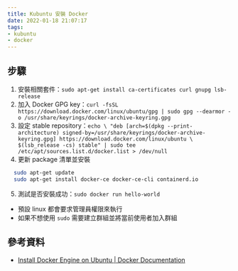 ```yaml
---
title: Kubuntu 安裝 Docker
date: 2022-01-18 21:07:17
tags:
- kubuntu
- docker
---
```


## 步驟
1. 安裝相關套件：`sudo apt-get install ca-certificates curl gnupg lsb-release`
2. 加入 Docker GPG key：`curl -fsSL https://download.docker.com/linux/ubuntu/gpg | sudo gpg --dearmor -o /usr/share/keyrings/docker-archive-keyring.gpg`
3. 設定 stable repository：`echo \
  "deb [arch=$(dpkg --print-architecture) signed-by=/usr/share/keyrings/docker-archive-keyring.gpg] https://download.docker.com/linux/ubuntu \
  $(lsb_release -cs) stable" | sudo tee /etc/apt/sources.list.d/docker.list > /dev/null`
4. 更新 package 清單並安裝
  ```bash
    sudo apt-get update
    sudo apt-get install docker-ce docker-ce-cli containerd.io
  ```
5. 測試是否安裝成功：`sudo docker run hello-world`
  - 預設 linux 都會要求管理員權限來執行
  - 如果不想使用 `sudo` 需要建立群組並將當前使用者加入群組

## 參考資料
- [Install Docker Engine on Ubuntu | Docker Documentation](https://docs.docker.com/engine/install/ubuntu/)
